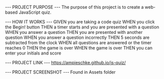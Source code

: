 --- PROJECT PURPOSE ---
The purpose of this project is to create a web-based JavaScript quiz.


--- HOW IT WORKS ---
GIVEN you are taking a code quiz
WHEN you click the Begin! button
THEN a timer starts and you are presented with a question
WHEN you answer a question
THEN you are presented with another question
WHEN you answer a question incorrectly
THEN 5 seconds are subtracted from the clock
WHEN all questions are answered or the timer reaches 0
THEN the game is over
WHEN the game is over
THEN you can enter your initials and score


--- PROJECT LINK ---
https://ampieschke.github.io/js-quiz/

--- PROJECT SCREENSHOT ---
Found in Assets folder